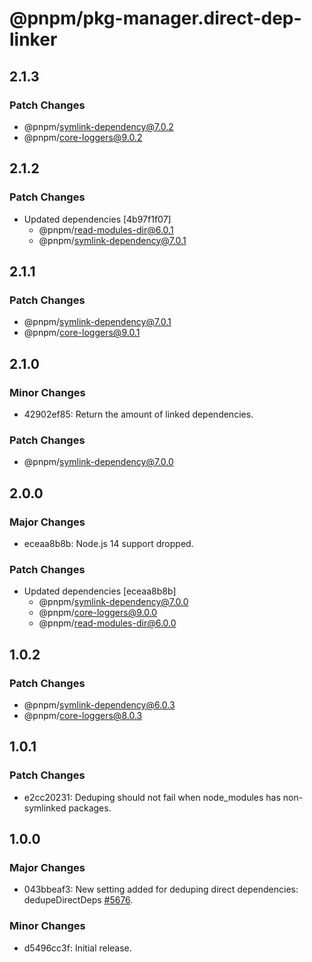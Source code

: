 # @pnpm/pkg-manager.direct-dep-linker

## 2.1.3

### Patch Changes

- @pnpm/symlink-dependency@7.0.2
- @pnpm/core-loggers@9.0.2

## 2.1.2

### Patch Changes

- Updated dependencies [4b97f1f07]
  - @pnpm/read-modules-dir@6.0.1
  - @pnpm/symlink-dependency@7.0.1

## 2.1.1

### Patch Changes

- @pnpm/symlink-dependency@7.0.1
- @pnpm/core-loggers@9.0.1

## 2.1.0

### Minor Changes

- 42902ef85: Return the amount of linked dependencies.

### Patch Changes

- @pnpm/symlink-dependency@7.0.0

## 2.0.0

### Major Changes

- eceaa8b8b: Node.js 14 support dropped.

### Patch Changes

- Updated dependencies [eceaa8b8b]
  - @pnpm/symlink-dependency@7.0.0
  - @pnpm/core-loggers@9.0.0
  - @pnpm/read-modules-dir@6.0.0

## 1.0.2

### Patch Changes

- @pnpm/symlink-dependency@6.0.3
- @pnpm/core-loggers@8.0.3

## 1.0.1

### Patch Changes

- e2cc20231: Deduping should not fail when node_modules has non-symlinked packages.

## 1.0.0

### Major Changes

- 043bbeaf3: New setting added for deduping direct dependencies: dedupeDirectDeps [#5676](https://github.com/pnpm/pnpm/pull/5676).

### Minor Changes

- d5496cc3f: Initial release.
